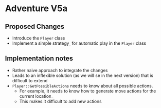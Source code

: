 # Adventure V5a

## Proposed Changes

- Introduce the `Player` class
- Implement a simple strategy_ for automatic play in the `Player` class

## Implementation notes

- Rather naive approach to integrate the changes
- Leads to an inflexible solution (as we will se in the next version) that is difficult
  to extend
- `Player::GetPossibleActions` needs to know about all possible actions.
    - For example, it needs to know how to generate move actions for the current
      location_
    - This makes it difficult to add new actions